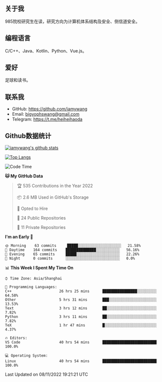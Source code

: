 ## 关于我

985院校研究生在读，研究方向为计算机体系结构及安全、侧信道安全。

## 编程语言

C/C++、Java、Kotlin、Python、Vue.js。

## 爱好

足球和读书。

## 联系我

- GitHub: https://github.com/iamywang
- Email: bigyophswang@gmail.com
- Telegram: https://t.me/heiheihaoda

## Github数据统计

[![iamywang's github stats](https://github-readme-stats.vercel.app/api?username=iamywang&count_private=true&show_icons=true)]()

[![Top Langs](https://github-readme-stats.vercel.app/api/top-langs/?username=iamywang&layout=compact)]()

<!--START_SECTION:waka-->
![Code Time](http://img.shields.io/badge/Code%20Time-529%20hrs%2026%20mins-blue)

**🐱 My GitHub Data** 

> 🏆 535 Contributions in the Year 2022
 > 
> 📦 2.6 MB Used in GitHub's Storage 
 > 
> 💼 Opted to Hire
 > 
> 📜 24 Public Repositories 
 > 
> 🔑 11 Private Repositories  
 > 
**I'm an Early 🐤** 

```text
🌞 Morning    63 commits     █████░░░░░░░░░░░░░░░░░░░░   21.58% 
🌆 Daytime    164 commits    ██████████████░░░░░░░░░░░   56.16% 
🌃 Evening    65 commits     █████░░░░░░░░░░░░░░░░░░░░   22.26% 
🌙 Night      0 commits      ░░░░░░░░░░░░░░░░░░░░░░░░░   0.0%

```


📊 **This Week I Spent My Time On** 

```text
⌚︎ Time Zone: Asia/Shanghai

💬 Programming Languages: 
C++                      26 hrs 25 mins      ████████████████░░░░░░░░░   64.58% 
Other                    5 hrs 31 mins       ███░░░░░░░░░░░░░░░░░░░░░░   13.53% 
Text                     3 hrs 12 mins       ██░░░░░░░░░░░░░░░░░░░░░░░   7.82% 
Python                   3 hrs 11 mins       ██░░░░░░░░░░░░░░░░░░░░░░░   7.82% 
TeX                      1 hr 47 mins        █░░░░░░░░░░░░░░░░░░░░░░░░   4.37%

🔥 Editors: 
VS Code                  40 hrs 54 mins      █████████████████████████   100.0%

💻 Operating System: 
Linux                    40 hrs 54 mins      █████████████████████████   100.0%

```


 Last Updated on 08/11/2022 19:21:21 UTC
<!--END_SECTION:waka-->
